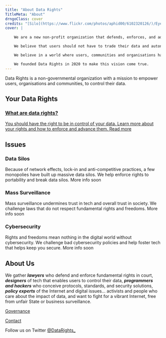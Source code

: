 ```yaml
---
title: "About Data Rights"
TitleMeta: "About"
drngoClass: cover
credits: "[Silo](https://www.flickr.com/photos/aphid00/6102320126/)/Eye”, inside of a silo looking up, by Dave Sizer used under a CC BY licence."
cover: |
    
    We are a new non-profit organization that defends, enforces, and advances data rights.

    We believe that users should not have to trade their data and autonomy in exchange for big tech’s cybersecurity. We refuse data silos as the Internet’s business model. We challenge Governments where their actions undermine cybersecurity, the rule of law, and fundamental rights.

    We believe in a world where users, communities and organisations have the rights to control their data, free from data silos and mass surveillance.

    We founded Data Rights in 2020 to make this vision come true.
---
```


Data Rights is a non-governmental organization with a mission to empower users, organisations and communities, to control their data. 


## Your Data Rights

<div class="grid">
    <a href="your-data-rights" id="your-data-rights" class="grid-unit">
    <h3>
        What are data rights?
    </h3>
    <p>
        You should have the right to be in control of your data. Learn more about your rights and how to enforce and advance them.
        <span class="read-more">Read more</span>
    </p>
    </a>
</div>

## Issues 

<div class="grid">
    <div href="data-silos" id="data-silos" class="grid-unit">
    <h3>
        Data Silos
    </h3>
    <p>
        Because of network effects, lock-in and anti-competitive practices, a few monopolies have built up massive data silos. 
        We help enforce rights to portability and break data silos.
        <span class="read-more">More info soon</span>
    </p>
    </div>
    <div href="mass-surveillance" id="mass-surveillance" class="grid-unit">
    <h3>
        Mass Surveillance
    </h3>
    <p>
        Mass surveillance undermines trust in tech and overall trust in society. We challenge laws that do not respect fundamental rights and freedoms.
        <span class="read-more">More info soon</span>
    </p>
    </div>
    <div href="cybersecurity" id="cybersecurity" class="grid-unit">
    <h3>
        Cybersecurity
    </h3>
    <p>
        Rights and freedoms mean nothing in the digital world without cybersecurity. We challenge bad cybersecurity policies and help foster tech that helps keep you secure.
        <span class="read-more">More info soon</span>
    </p>
    </div>
</div>



## About Us

We gather <!-- TODO make the following lines before "..." appear in any random order -->
***lawyers*** who defend and enforce fundamental rights in court,
***designers*** of tech that enables users to control their data,
***programmers and hackers*** who conceive protocols, standards, and security solutions,
***policy experts*** of the Internet and digital issues...
activists and people who care about the impact of data, and want to fight for a vibrant Internet, free from unfair State or business surveillance. 


<!-- [Who we are](/people) -->

[Governance](/info/governance)

[Contact](/contact)

Follow us on Twitter [@DataRights_](https://twitter.com/DataRights_)
